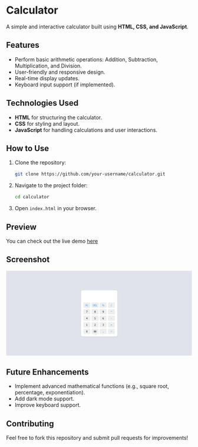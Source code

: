 # Calculator

A simple and interactive calculator built using **HTML, CSS, and JavaScript**.

## Features

- Perform basic arithmetic operations: Addition, Subtraction, Multiplication, and Division.
- User-friendly and responsive design.
- Real-time display updates.
- Keyboard input support (if implemented).

## Technologies Used

- **HTML** for structuring the calculator.
- **CSS** for styling and layout.
- **JavaScript** for handling calculations and user interactions.

## How to Use

1. Clone the repository:
   ```sh
   git clone https://github.com/your-username/calculator.git
   ```
2. Navigate to the project folder:
   ```sh
   cd calculator
   ```
3. Open `index.html` in your browser.

## Preview

You can check out the live demo [here](https://2025calculator.vercel.app/)

## Screenshot

![alt text](image.png)

## Future Enhancements

- Implement advanced mathematical functions (e.g., square root, percentage, exponentiation).
- Add dark mode support.
- Improve keyboard support.

## Contributing

Feel free to fork this repository and submit pull requests for improvements!
